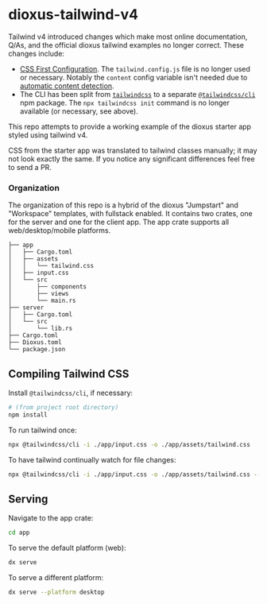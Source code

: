 # dioxus-tailwind-v4

Tailwind v4 introduced changes which make most online documentation,
Q/As, and the official dioxus tailwind examples no longer correct.
These changes include:

* [CSS First Configuration](https://tailwindcss.com/blog/tailwindcss-v4#css-first-configuration).
  The `tailwind.config.js` file is no longer used or necessary. Notably the
  `content` config variable isn't needed due to
  [automatic content detection](https://tailwindcss.com/blog/tailwindcss-v4#automatic-content-detection).
* The CLI has been split from [`tailwindcss`](https://www.npmjs.com/package/tailwindcss)
  to a separate [`@tailwindcss/cli`](https://www.npmjs.com/package/@tailwindcss/cli)
  npm package. The `npx tailwindcss init` command is no longer available (or
  necessary, see above).
  
This repo attempts to provide a working example of the dioxus starter app
styled using tailwind v4.

CSS from the starter app was translated to tailwind classes manually; it may not
look exactly the same. If you notice any significant differences feel free to
send a PR.

### Organization

The organization of this repo is a hybrid of the dioxus "Jumpstart" and
"Workspace" templates, with fullstack enabled. It contains two crates, one for
the server and one for the client app. The app crate supports all
web/desktop/mobile platforms. 

```
├── app
│   ├── Cargo.toml
│   ├── assets
│   │   └── tailwind.css
│   ├── input.css
│   └── src
│       ├── components
│       ├── views
│       └── main.rs
├── server
│   ├── Cargo.toml
│   └── src
│       └── lib.rs
├── Cargo.toml
├── Dioxus.toml
└── package.json
```

## Compiling Tailwind CSS

Install `@tailwindcss/cli`, if necessary:

```bash
# (from project root directory)
npm install
```

To run tailwind once:

```bash
npx @tailwindcss/cli -i ./app/input.css -o ./app/assets/tailwind.css
```

To have tailwind continually watch for file changes:

```bash
npx @tailwindcss/cli -i ./app/input.css -o ./app/assets/tailwind.css --watch
```

## Serving

Navigate to the app crate:

```bash
cd app
```

To serve the default platform (web):

```bash
dx serve
```

To serve a different platform:

```bash
dx serve --platform desktop
```

